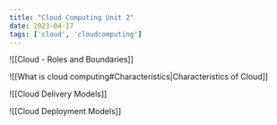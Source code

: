 ```yaml
---
title: "Cloud Computing Unit 2"
date: 2023-04-17 
tags: ['cloud', 'cloudcomputing']
---
```


![[Cloud - Roles and Boundaries]]

![[What is cloud computing#Characteristics|Characteristics of Cloud]]

![[Cloud Delivery Models]]

![[Cloud Deployment Models]]

